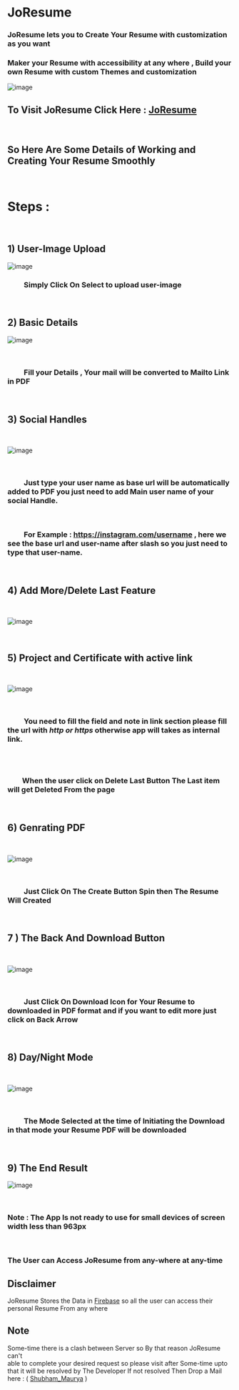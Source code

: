 # JoResume 

 ### JoResume lets you to Create Your Resume with customization as you want

 ### Maker your Resume with accessibility at any where , Build your own Resume with custom Themes and customization

![image](https://user-images.githubusercontent.com/65014926/195518123-b334a67c-288d-4620-96ed-c6b442107d1e.png)


## To Visit JoResume Click Here : <a href = "https://shubham996633.github.io/JoResume__Responsive__Resume__App/">JoResume</a> 



<br>


## So Here Are Some Details of Working and Creating Your Resume Smoothly 

<br>

# Steps : 

<br>

## 1) User-Image Upload
![image](https://user-images.githubusercontent.com/65014926/195523749-b4d34cc7-36f9-4ed3-aa0c-eca17e48582a.png)


### &ensp;&ensp;&ensp;&ensp; Simply Click On Select to upload user-image

<br>

## 2) Basic Details

![image](https://user-images.githubusercontent.com/65014926/195524437-44624746-0716-4ebd-8447-3479f671dfc9.png)


<br>

### &ensp;&ensp;&ensp;&ensp; Fill your Details , Your mail will be converted to Mailto Link in PDF

<br>

## 3) Social Handles

<br>

![image](https://user-images.githubusercontent.com/65014926/195524373-3e5232d2-944d-456e-9c12-89c14d4502ff.png)


<br>

### &ensp;&ensp;&ensp;&ensp; Just type your user name as base url will be automatically added to PDF you just need to add Main user name of your social Handle.  

<br> 

   ### &ensp;&ensp;&ensp;&ensp; For Example : <a href = "">https://instagram.com/username</a> ,  here we see the base url and user-name after slash so you just need to type that user-name.

<br>

## 4) Add More/Delete Last Feature 

<br>

![image](https://user-images.githubusercontent.com/65014926/195524270-29c111fd-2490-483d-965f-f0aeacaf18b0.png)


<br>



## 5) Project and Certificate with active link

<br>


![image](https://user-images.githubusercontent.com/65014926/195524695-80bac378-e23e-47ed-b147-254d92d9c028.png)


<br>

### &ensp;&ensp;&ensp;&ensp;  You need to fill the field and note in link section please fill the url with <i>http or https</i> otherwise app will takes as internal link.

<br>



<br>

###  &ensp;&ensp;&ensp;&ensp;When the user click on Delete Last Button The Last item will get Deleted From the page 
<br>

## 6) Genrating PDF

<br>

![image](https://user-images.githubusercontent.com/65014926/195525106-9c5cc173-72d7-4eb6-b4ff-21fcfd757cfb.png)


<br>

### &ensp;&ensp;&ensp;&ensp; Just Click On The Create Button Spin then The Resume Will Created 

<br>

## 7 ) The Back And Download Button

<br>

![image](https://user-images.githubusercontent.com/65014926/195525106-9c5cc173-72d7-4eb6-b4ff-21fcfd757cfb.png)

<br>

### &ensp;&ensp;&ensp;&ensp; Just Click On Download Icon for Your Resume to downloaded in PDF format and if you want to edit more just click on Back Arrow 

<br>

## 8) Day/Night Mode

<br>

![image](https://user-images.githubusercontent.com/65014926/195525106-9c5cc173-72d7-4eb6-b4ff-21fcfd757cfb.png)

<br>

### &ensp;&ensp;&ensp;&ensp; The Mode Selected at the time of Initiating the Download in that mode your Resume PDF will be downloaded 


<br>

## 9) The End Result

![image](https://user-images.githubusercontent.com/65014926/188302248-bc033a0d-f2d2-43f8-abb7-df8a9d9485bf.png)

<br>
 
### Note : The App Is not ready to use for small devices of screen width less than 963px
 
 
<br>

### The User can Access JoResume from any-where at any-time

## Disclaimer   
   JoResume Stores the Data in <a href = "https://console.firebase.google.com/">Firebase</a> so all the user can access their personal Resume From any where

   

   



## Note
 
Some-time there is a clash between Server so By that reason JoResume can't  
able to complete your desired request so please visit after Some-time upto that it will be resolved by The Developer
If not resolved Then Drop a Mail here : ( <a href = "mailto:shubhammaurya996633+work@gmail.com"> Shubham_Maurya</a> )

